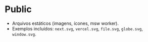 # Public

- Arquivos estáticos (imagens, ícones, msw worker).
- Exemplos incluídos: `next.svg`, `vercel.svg`, `file.svg`, `globe.svg`, `window.svg`.

